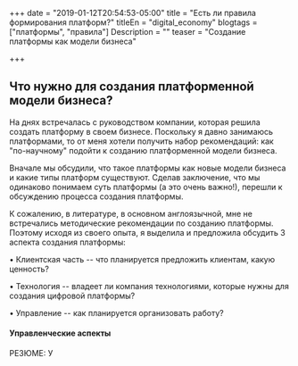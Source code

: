 +++
date = "2019-01-12T20:54:53-05:00"
title = "Есть ли правила формирования платформ?"
titleEn = "digital_economy"
blogtags = ["платформы", "правила"]
Description = ""
teaser = "Создание платформы как модели бизнеса"

+++
## Что нужно для создания платформенной модели бизнеса?  

На днях встречалась с руководством компании, которая решила создать платформу в своем бизнесе. 
Поскольку я давно занимаюсь платформами, то от меня хотели получить набор рекомендаций: как "по-научному" подойти к созданию платформенной модели бизнеса.  

Вначале мы обсудили, что такое платформы как новые модели бизнеса и какие типы платформ существуют.
Сделав заключение, что мы одинаково понимаем суть платформы (а это очень важно!), перешли к обсуждению процесса создания платформы.

К сожалению, в литературе, в основном англоязычной, мне не встречались методические рекомендации по созданию платформы. 
Поэтому исходя из своего опыта, я выделила и предложила обсудить 3 аспекта создания платформы:

•	Клиентская часть -- что планируется предложить клиентам, какую ценность?

•	Технология -- владеет ли компания технологиями, которые нужны для создания цифровой платформы?
 
•	Управление -- как планируется организовать работу?



#### Управленческие аспекты 

 

РЕЗЮМЕ: У


 

  
  
  
  
  
  
 












	